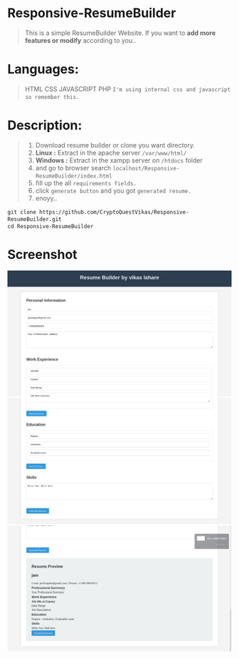 # Responsive-ResumeBuilder

> This is a simple ResumeBuilder Website.
> If you want to **add more features or modify** according to you..

# **Languages:**
> HTML CSS JAVASCRIPT PHP ``I'm using internal css and javascript so remember this.``

# Description:
> 1. Download resume builder or clone you want directory.
> 2. **Linux :** Extract in the apache server ``/var/www/html/``
> 3. **Windows :** Extract in the xampp server on ``/htdocs`` folder
> 4. and go to browser search ``localhost/Responsive-ResumeBuilder/index.html``
> 5. fill up the all ``requirements fields.``
> 6. click ``generate button`` and you got ``generated resume.``
> 7. enoyy..

```
git clone https://github.com/CryptoQuestVikas/Responsive-ResumeBuilder.git
cd Responsive-ResumeBuilder
```
# **Screenshot**
![](img/re1.png)
![](img/re2.png)
![](img/re3.png)
